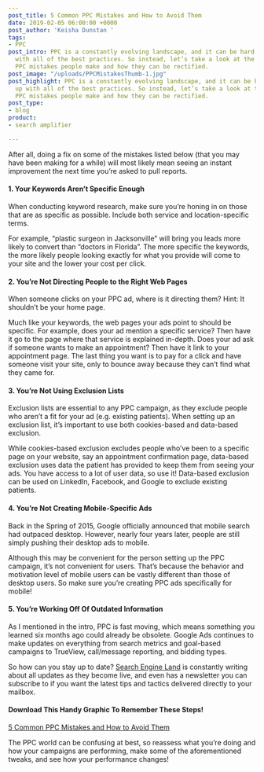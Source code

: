 ```yaml
---
post_title: 5 Common PPC Mistakes and How to Avoid Them
date: 2019-02-05 06:00:00 +0000
post_author: 'Keisha Dunstan '
tags:
- PPC
post_intro: PPC is a constantly evolving landscape, and it can be hard to keep up
  with all of the best practices. So instead, let’s take a look at the most common
  PPC mistakes people make and how they can be rectified.
post_image: "/uploads/PPCMistakesThumb-1.jpg"
post_highlight: PPC is a constantly evolving landscape, and it can be hard to keep
  up with all of the best practices. So instead, let’s take a look at the most common
  PPC mistakes people make and how they can be rectified.
post_type:
- blog
product:
- search amplifier

---
```

After all, doing a fix on some of the mistakes listed below (that you may have been making for a while) will most likely mean seeing an instant improvement the next time you’re asked to pull reports.

#### 1. Your Keywords Aren’t Specific Enough

When conducting keyword research, make sure you’re honing in on those that are as specific as possible. Include both service and location-specific terms.

For example, “plastic surgeon in Jacksonville” will bring you leads more likely to convert than “doctors in Florida”. The more specific the keywords, the more likely people looking exactly for what you provide will come to your site and the lower your cost per click.

#### 2. You’re Not Directing People to the Right Web Pages

When someone clicks on your PPC ad, where is it directing them? Hint: It shouldn’t be your home page.

Much like your keywords, the web pages your ads point to should be specific. For example, does your ad mention a specific service? Then have it go to the page where that service is explained in-depth. Does your ad ask if someone wants to make an appointment? Then have it link to your appointment page. The last thing you want is to pay for a click and have someone visit your site, only to bounce away because they can’t find what they came for.

#### 3. You’re Not Using Exclusion Lists

Exclusion lists are essential to any PPC campaign, as they exclude people who aren’t a fit for your ad (e.g. existing patients). When setting up an exclusion list, it’s important to use both cookies-based and data-based exclusion.

While cookies-based exclusion excludes people who’ve been to a specific page on your website, say an appointment confirmation page, data-based exclusion uses data the patient has provided to keep them from seeing your ads. You have access to a lot of user data, so use it! Data-based exclusion can be used on LinkedIn, Facebook, and Google to exclude existing patients.

#### 4. You’re Not Creating Mobile-Specific Ads

Back in the Spring of 2015, Google officially announced that mobile search had outpaced desktop. However, nearly four years later, people are still simply pushing their desktop ads to mobile.

Although this may be convenient for the person setting up the PPC campaign, it’s not convenient for users. That’s because the behavior and motivation level of mobile users can be vastly different than those of desktop users. So make sure you’re creating PPC ads specifically for mobile!

#### 5. You’re Working Off Of Outdated Information

As I mentioned in the intro, PPC is fast moving, which means something you learned six months ago could already be obsolete. Google Ads continues to make updates on everything from search metrics and goal-based campaigns to TrueView, call/message reporting, and bidding types.

So how can you stay up to date? [Search Engine Land](https://searchengineland.com/library/channel/sem) is constantly writing about all updates as they become live, and even has a newsletter you can subscribe to if you want the latest tips and tactics delivered directly to your mailbox.

#### Download This Handy Graphic To Remember These Steps!

[5 Common PPC Mistakes and How to Avoid Them](https://doctorlogic.com/assets/img/posts/5-Common-PPC-Mistakes.png)

The PPC world can be confusing at best, so reassess what you’re doing and how your campaigns are performing, make some of the aforementioned tweaks, and see how your performance changes!